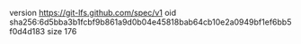 version https://git-lfs.github.com/spec/v1
oid sha256:6d5bba3b1fcbf9b861a9d0b04e45818bab64cb10e2a0949bf1ef6bb5f0d4d183
size 176
